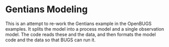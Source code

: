 # Gentians Modeling

This is an attempt to re-work the Gentians example in the OpenBUGS examples. It splits the model into a process model and a single observation model. The code reads these and the data, and then formats the model code and the data so that BUGS can run it.
